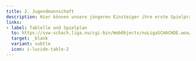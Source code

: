 ```yaml
---
title: 2. Jugendmannschaft
description: Hier können unsere jüngeren Einsteiger ihre erste Spielpraxis im Ligensystem sammeln und sich auf die späteren Herausforderungen in unseren Erwachsenenmannschaften vorbereiten.
links:
- label: Tablelle und Spielplan
  to: https://svw-schach.liga.nu/cgi-bin/WebObjects/nuLigaSCHACHDE.woa/wa/groupPage?championship=Unterland+Jugend+24%2F25&group=1306
  target: _blank
  variant: subtle
  icon: i-lucide-table-2
---
```

